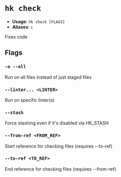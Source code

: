 # `hk check`

- **Usage**: `hk check [FLAGS]`
- **Aliases**: `c`

Fixes code

## Flags

### `-a --all`

Run on all files instead of just staged files

### `--linter... <LINTER>`

Run on specific linter(s)

### `--stash`

Force stashing even if it's disabled via HK_STASH

### `--from-ref <FROM_REF>`

Start reference for checking files (requires --to-ref)

### `--to-ref <TO_REF>`

End reference for checking files (requires --from-ref)
